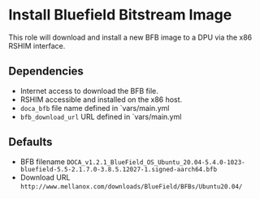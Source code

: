 # Install Bluefield Bitstream Image
This role will download and install a new BFB image to a DPU via the x86 RSHIM interface.

## Dependencies
* Internet access to download the BFB file.
* RSHIM accessible and installed on the x86 host.
* `doca_bfb` file name defined in `vars/main.yml
* `bfb_download_url` URL defined in `vars/main.yml

## Defaults
* BFB filename `DOCA_v1.2.1_BlueField_OS_Ubuntu_20.04-5.4.0-1023-bluefield-5.5-2.1.7.0-3.8.5.12027-1.signed-aarch64.bfb`
* Download URL `http://www.mellanox.com/downloads/BlueField/BFBs/Ubuntu20.04/`

